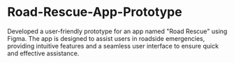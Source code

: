 # Road-Rescue-App-Prototype
Developed a user-friendly prototype for an app named "Road Rescue" using Figma. The app is designed to assist users in roadside emergencies, providing intuitive features and a seamless user interface to ensure quick and effective assistance.
